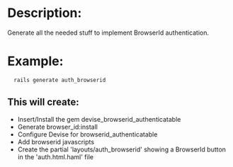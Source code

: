 # Description:
  Generate all the needed stuff to implement BrowserId authentication.

# Example:
```cmd
  rails generate auth_browserid
```

## This will create:
  * Insert/Install the gem devise_browserid_authenticatable
  * Generate browser_id:install
  * Configure Devise for browserid_authenticatable
  * Add browserid javascripts
  * Create the partial 'layouts/auth_browserid' showing a BrowserId button in the 'auth.html.haml' file